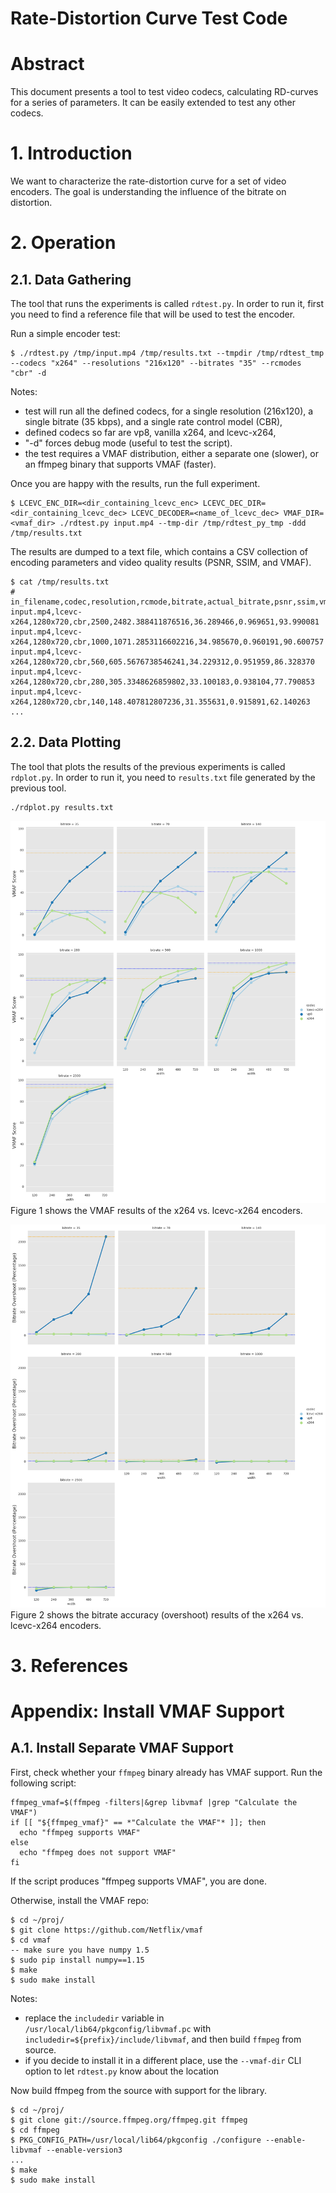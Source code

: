 # Rate-Distortion Curve Test Code


# Abstract

This document presents a tool to test video codecs, calculating RD-curves for a series of parameters. It can be easily extended to test any other codecs.


# 1. Introduction
We want to characterize the rate-distortion curve for a set of video encoders. The goal is understanding the influence of the bitrate on distortion.


# 2. Operation

## 2.1. Data Gathering
The tool that runs the experiments is called `rdtest.py`. In order to run it, first you need to find a reference file that will be used to test the encoder.

Run a simple encoder test:

```
$ ./rdtest.py /tmp/input.mp4 /tmp/results.txt --tmpdir /tmp/rdtest_tmp --codecs "x264" --resolutions "216x120" --bitrates "35" --rcmodes "cbr" -d
```

Notes:

* test will run all the defined codecs, for a single resolution (216x120), a single bitrate (35 kbps), and a single rate control model (CBR),
* defined codecs so far are vp8, vanilla x264, and lcevc-x264,
* "-d" forces debug mode (useful to test the script).
* the test requires a VMAF distribution, either a separate one (slower), or an ffmpeg binary that supports VMAF (faster).


Once you are happy with the results, run the full experiment.

```
$ LCEVC_ENC_DIR=<dir_containing_lcevc_enc> LCEVC_DEC_DIR=<dir_containing_lcevc_dec> LCEVC_DECODER=<name_of_lcevc_dec> VMAF_DIR=<vmaf_dir> ./rdtest.py input.mp4 --tmp-dir /tmp/rdtest_py_tmp -ddd /tmp/results.txt
```

The results are dumped to a text file, which contains a CSV collection of encoding parameters and video quality results (PSNR, SSIM, and VMAF).

```
$ cat /tmp/results.txt
# in_filename,codec,resolution,rcmode,bitrate,actual_bitrate,psnr,ssim,vmaf
input.mp4,lcevc-x264,1280x720,cbr,2500,2482.388411876516,36.289466,0.969651,93.990081
input.mp4,lcevc-x264,1280x720,cbr,1000,1071.2853116602216,34.985670,0.960191,90.600757
input.mp4,lcevc-x264,1280x720,cbr,560,605.5676738546241,34.229312,0.951959,86.328370
input.mp4,lcevc-x264,1280x720,cbr,280,305.3348626859802,33.100183,0.938104,77.790853
input.mp4,lcevc-x264,1280x720,cbr,140,148.407812807236,31.355631,0.915891,62.140263
...
```

## 2.2. Data Plotting
The tool that plots the results of the previous experiments is called `rdplot.py`. In order to run it, you need to `results.txt` file generated by the previous tool.

```
./rdplot.py results.txt
```

![](results.txt.vmaf.png)
Figure 1 shows the VMAF results of the x264 vs. lcevc-x264 encoders.

![](results.txt.overshoot.png)
Figure 2 shows the bitrate accuracy (overshoot) results of the x264 vs. lcevc-x264 encoders.


# 3. References



# Appendix: Install VMAF Support

## A.1. Install Separate VMAF Support

First, check whether your `ffmpeg` binary already has VMAF support. Run the following script:

```
ffmpeg_vmaf=$(ffmpeg -filters|&grep libvmaf |grep "Calculate the VMAF")
if [[ "${ffmpeg_vmaf}" == *"Calculate the VMAF"* ]]; then
  echo "ffmpeg supports VMAF"
else
  echo "ffmpeg does not support VMAF"
fi
```


If the script produces "ffmpeg supports VMAF", you are done.

Otherwise, install the VMAF repo:

```
$ cd ~/proj/
$ git clone https://github.com/Netflix/vmaf
$ cd vmaf
-- make sure you have numpy 1.5
$ sudo pip install numpy==1.15
$ make
$ sudo make install
```


Notes:

* replace the `includedir` variable in `/usr/local/lib64/pkgconfig/libvmaf.pc` with `includedir=${prefix}/include/libvmaf`, and then build `ffmpeg` from source.
* if you decide to install it in a different place, use the `--vmaf-dir` CLI option to let `rdtest.py` know about the location


Now build ffmpeg from the source with support for the library.

```
$ cd ~/proj/
$ git clone git://source.ffmpeg.org/ffmpeg.git ffmpeg
$ cd ffmpeg
$ PKG_CONFIG_PATH=/usr/local/lib64/pkgconfig ./configure --enable-libvmaf --enable-version3
...
$ make
$ sudo make install
```

